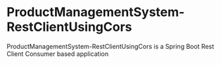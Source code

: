 # ProductManagementSystem-RestClientUsingCors
ProductManagementSystem-RestClientUsingCors is a Spring Boot Rest Client Consumer based application
